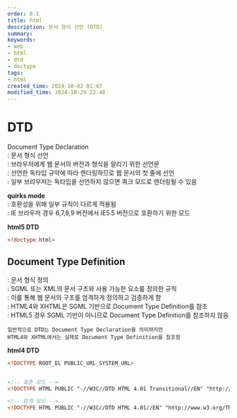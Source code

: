 ```yaml
---
order: 0.1
title: html
description: 문서 형식 선언 (DTD)
summary:
keywords:
- web
- html
- dtd
- doctype
tags:
- html
created_time: 2024-10-02 01:47
modified_time: 2024-10-29 22:48
---
```


# DTD
Document Type Declaration  
: 문서 형식 선언  
: 브라우저에게 웹 문서의 버전과 형식을 알리기 위한 선언문  
: 선언한 독타입 규약에 따라 렌더링하므로 웹 문서의 첫 줄에 선언  
: 일부 브라우저는 독타입을 선언하지 않으면 쿼크 모드로 렌더링될 수 있음

**quirks mode**  
: 호환성을 위해 일부 규칙이 다르게 적용됨  
: IE 브라우저 경우 6,7,8,9 버전에서 IE5.5 버전으로 호환하기 위한 모드   


**html5 DTD**
```html
<!doctype html>
```



## Document Type Definition
: 문서 형식 정의  
: SGML 또는 XML의 문서 구조와 사용 가능한 요소를 정의한 규칙  
: 이를 통해 웹 문서의 구조를 엄격하게 정의하고 검증하게 함  
: HTML4와 XHTML은 SGML 기반으로 Document Type Definition를 참조  
: HTML5 경우 SGML 기반이 아니므로 Document Type Definition를 참조하지 않음   

```
일반적으로 DTD는 Document Type Declaration을 의미하지만 
HTML4와 XHTML에서는 실제로 Document Type Definition을 참조함
```


**html4 DTD**
```html
<!DOCTYPE ROOT_EL PUBLIC_URL SYSTEM_URL>


<!-- 표준 모드 -->
<!DOCTYPE HTML PUBLIC "-//W3C//DTD HTML 4.01 Transitional//EN" "http://www.w3.org/TR/html4/loose.dtd">

<!-- 엄격 모드 -->
<!DOCTYPE HTML PUBLIC "-//W3C//DTD HTML 4.01//EN" "http://www.w3.org/TR/html4/strict.dtd">
```